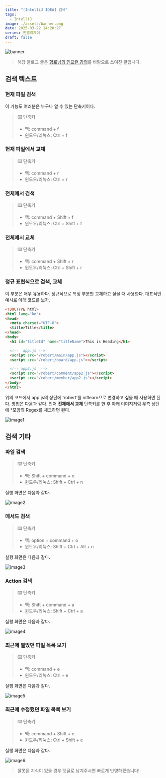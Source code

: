 ```yaml
---
title: "[IntelliJ IDEA] 검색"
tags:
  - IntelliJ
image: ./assets/banner.png
date: 2025-03-22 14:20:27
series: 인텔리제이
draft: false
---
```


![banner](./assets/banner.png)

> 해당 블로그 글은 [향로님의 인프런 강의](https://inf.run/NwFz)를 바탕으로 쓰여진 글입니다.

## 검색 텍스트

### 현재 파일 검색

이 기능도 여러분은 누구나 알 수 있는 단축키이다.

> ⌨️ 단축키
>
> - 맥: command + f
> - 윈도우/리눅스: Ctrl + f

### 현재 파일에서 교체

> ⌨️ 단축키
>
> - 맥: command + r
> - 윈도우/리눅스: Ctrl + r

### 전체에서 검색

> ⌨️ 단축키
>
> - 맥: command + Shift + f
> - 윈도우/리눅스: Ctrl + Shift + f

### 전체에서 교체

> ⌨️ 단축키
>
> - 맥: command + Shift + r
> - 윈도우/리눅스: Ctrl + Shift + r

### 정규 표현식으로 검색, 교체

이 부분은 매우 유용하다. 정규식으로 특정 부분만 교체하고 싶을 때 사용한다. 대표적인 예시로 아래 코드를 보자.

``` html
<!DOCTYPE html>
<html lang="ko">
<head>
  <meta charset="UTF-8">
  <title>Title</title>
</head>
<body>
  <h1 id="titleId" name="titleName">This is Heading</h1>

  <!--  app.js -->
  <script src="/robert/main/app.js"></script>
  <script src="/robert/board/app.js"></script>

  <!-- app2.js  -->
  <script src="/robert/comment/app2.js"></script>
  <script src="/robert/member/app2.js"></script>
</body>
</html>
```

위의 코드에서 app.js의 상단에 'robert'를 inflearn으로 변경하고 싶을 때 사용하면 된다. 방법은 다음과 같다. 먼저 **전체에서 교체** 단축키를 한 후 아래 이미지처럼 우측 상단에 *모양의 Regex를 체크하면 된다.

![image1](./assets/01.png)

## 검색 기타

### 파일 검색

> ⌨️ 단축키
>
> - 맥: Shift + command + o
> - 윈도우/리눅스: Shift + Ctrl + n

실행 화면은 다음과 같다.

![image2](./assets/02.png)

### 메서드 검색

> ⌨️ 단축키
>
> - 맥: option + command + o
> - 윈도우/리눅스: Shift + Ctrl + Alt + n

실행 화면은 다음과 같다.

![image3](./assets/03.png)

### Action 검색

> ⌨️ 단축키
>
> - 맥: Shift + command + a
> - 윈도우/리눅스: Shift + Ctrl + a

실행 화면은 다음과 같다.

![image4](./assets/04.png)

### 최근에 열었던 파일 목록 보기

> ⌨️ 단축키
>
> - 맥: command + e
> - 윈도우/리눅스: Ctrl + e

실행 화면은 다음과 같다.

![image5](./assets/05.png)

### 최근에 수정했던 파일 목록 보기

> ⌨️ 단축키
>
> - 맥: command + Shift + e
> - 윈도우/리눅스: Ctrl + Shift + e

실행 화면은 다음과 같다.

![image6](./assets/06.png)


> 잘못된 지식이 있을 경우 댓글로 남겨주시면 빠르게 반영하겠습니다!